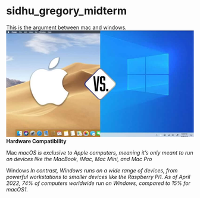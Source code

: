 # sidhu_gregory_midterm

This is the argument between mac and windows.
![fender Telecaster](images/R.webp)
**Hardware Compatibility**

Mac
_macOS is exclusive to Apple computers, meaning it’s only meant to run on devices like the MacBook, iMac, Mac Mini, and Mac Pro_

Windows
_In contrast, Windows runs on a wide range of devices, from powerful workstations to smaller devices like the Raspberry Pi1. As of April 2022, 74% of computers worldwide run on Windows, compared to 15% for macOS1._

